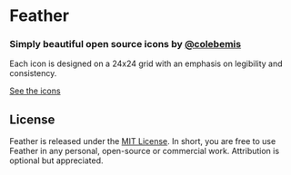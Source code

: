 Feather
===

### Simply beautiful open source icons by [@colebemis](https://twitter.com/colebemis)

Each icon is designed on a 24x24 grid with an emphasis on legibility and consistency.

[See the icons](https://colebemis.github.io/feather)

License
---

Feather is released under the [MIT License](http://opensource.org/licenses/MIT). In short, you are free to use Feather in any personal, open-source or commercial work. Attribution is optional but appreciated.


